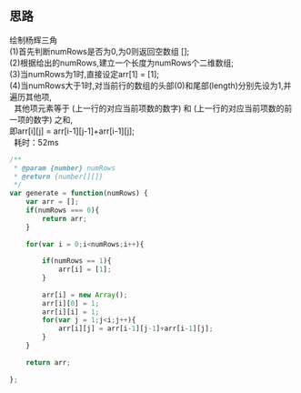 
## 思路

绘制杨辉三角<br>
(1)首先判断numRows是否为0,为0则返回空数组 [];<br>
(2)根据给出的numRows,建立一个长度为numRows个二维数组;<br>
(3)当numRows为1时,直接设定arr[1] = [1];<br>
(4)当numRows大于1时,对当前行的数组的头部(0)和尾部(length)分别先设为1,并遍历其他项,<br>
   其他项元素等于 (上一行的对应当前项数的数字) 和 (上一行的对应当前项数的前一项的数字) 之和,<br>
   即arr[i][j] = arr[i-1][j-1]+arr[i-1][j];<br>
   耗时：52ms


```javascript
/**
 * @param {number} numRows
 * @return {number[][]}
 */
var generate = function(numRows) {
    var arr = [];
    if(numRows === 0){
        return arr;
    }
        
    for(var i = 0;i<numRows;i++){
        
        if(numRows == 1){
            arr[i] = [1];
        }
        
        arr[i] = new Array();
        arr[i][0] = 1;
        arr[i][i] = 1;
        for(var j = 1;j<i;j++){
            arr[i][j] = arr[i-1][j-1]+arr[i-1][j];
        }   
    }
        
    return arr;
    
};
```
